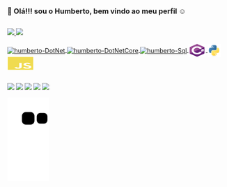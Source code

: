 ### 👋 Olá!!! sou o Humberto, bem vindo ao meu perfil ☺️

  ##
 <div>
  <a href="https://github.com/HumbertoLLFilho">
  <img height="180em" src="https://github-readme-stats.vercel.app/api?username=HumbertoLLFilho&show_icons=true&theme=radical&include_all_commits=true&count_private=true"/>
  <img height="180em" src="https://github-readme-stats.vercel.app/api/top-langs/?username=HumbertoLLFilho&layout=compact&theme=radical&hide=jupyter%20notebook"/>
</div>

<div style="display: inline_block"><br>
  <img align="center" alt="humberto-DotNet" height="40" width="60" src="https://cdn.jsdelivr.net/gh/devicons/devicon/icons/dot-net/dot-net-plain-wordmark.svg" />
  <img align="center" alt="humberto-DotNetCore" height="40" width="60" src="https://cdn.jsdelivr.net/gh/devicons/devicon/icons/dotnetcore/dotnetcore-original.svg" />
  <img align="center" alt="humberto-Sql" height="40" width="60" src="https://cdn.jsdelivr.net/gh/devicons/devicon/icons/mysql/mysql-original-wordmark.svg" />
  <img align="center" alt="humberto-Csharp" height="30" width="40" src="https://raw.githubusercontent.com/devicons/devicon/master/icons/csharp/csharp-original.svg">
  <img align="center" alt="humberto-Python" height="30" width="30" src="https://raw.githubusercontent.com/devicons/devicon/master/icons/python/python-original.svg">
  <img align="center" alt="humberto-Js" height="30" width="60" src="https://raw.githubusercontent.com/devicons/devicon/master/icons/javascript/javascript-plain.svg">
</div>
    
  ##
 
<div> 
  <a href="https://www.instagram.com/betinfilho/" target="_blank"><img src="https://img.shields.io/badge/-Instagram-%23E4405F?style=for-the-badge&logo=instagram&logoColor=white" target="_blank"></a>
 	<a href="https://www.twitch.tv/vtz_betin" target="_blank"><img src="https://img.shields.io/badge/Twitch-9146FF?style=for-the-badge&logo=twitch&logoColor=white" target="_blank"></a>
 <a href="https://discord.com/users/Vtz#9494" target="_blank"><img src="https://img.shields.io/badge/Discord-7289DA?style=for-the-badge&logo=discord&logoColor=white" target="_blank"></a> 
  <a href = "mailto:hllfilho@gmail.com"><img src="https://img.shields.io/badge/-Gmail-%23333?style=for-the-badge&logo=gmail&logoColor=white" target="_blank"></a>
  <a href="https://www.linkedin.com/in/humberto-lisboa-26128b195" target="_blank"><img src="https://img.shields.io/badge/-LinkedIn-%230077B5?style=for-the-badge&logo=linkedin&logoColor=white" target="_blank"></a> 
 
  ![Snake animation](https://github.com/HumbertoLLFilho/HumbertoLLFilho/blob/output/github-contribution-grid-snake.svg)
 
</div>
